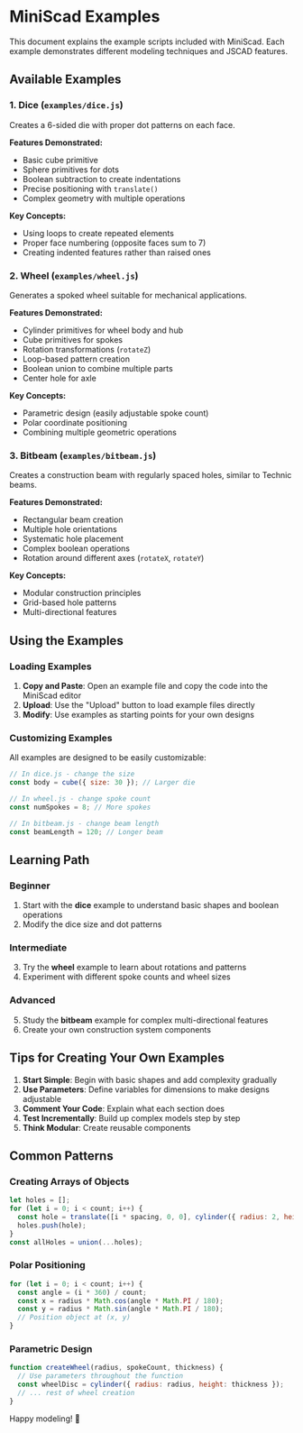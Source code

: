 # MiniScad Examples

This document explains the example scripts included with MiniScad. Each example demonstrates different modeling techniques and JSCAD features.

## Available Examples

### 1. Dice (`examples/dice.js`)

Creates a 6-sided die with proper dot patterns on each face.

**Features Demonstrated:**
- Basic cube primitive
- Sphere primitives for dots
- Boolean subtraction to create indentations
- Precise positioning with `translate()`
- Complex geometry with multiple operations

**Key Concepts:**
- Using loops to create repeated elements
- Proper face numbering (opposite faces sum to 7)
- Creating indented features rather than raised ones

### 2. Wheel (`examples/wheel.js`)

Generates a spoked wheel suitable for mechanical applications.

**Features Demonstrated:**
- Cylinder primitives for wheel body and hub
- Cube primitives for spokes
- Rotation transformations (`rotateZ`)
- Loop-based pattern creation
- Boolean union to combine multiple parts
- Center hole for axle

**Key Concepts:**
- Parametric design (easily adjustable spoke count)
- Polar coordinate positioning
- Combining multiple geometric operations

### 3. Bitbeam (`examples/bitbeam.js`)

Creates a construction beam with regularly spaced holes, similar to Technic beams.

**Features Demonstrated:**
- Rectangular beam creation
- Multiple hole orientations
- Systematic hole placement
- Complex boolean operations
- Rotation around different axes (`rotateX`, `rotateY`)

**Key Concepts:**
- Modular construction principles
- Grid-based hole patterns
- Multi-directional features

## Using the Examples

### Loading Examples

1. **Copy and Paste**: Open an example file and copy the code into the MiniScad editor
2. **Upload**: Use the "Upload" button to load example files directly
3. **Modify**: Use examples as starting points for your own designs

### Customizing Examples

All examples are designed to be easily customizable:

```javascript
// In dice.js - change the size
const body = cube({ size: 30 }); // Larger die

// In wheel.js - change spoke count
const numSpokes = 8; // More spokes

// In bitbeam.js - change beam length
const beamLength = 120; // Longer beam
```

## Learning Path

### Beginner
1. Start with the **dice** example to understand basic shapes and boolean operations
2. Modify the dice size and dot patterns

### Intermediate
3. Try the **wheel** example to learn about rotations and patterns
4. Experiment with different spoke counts and wheel sizes

### Advanced
5. Study the **bitbeam** example for complex multi-directional features
6. Create your own construction system components

## Tips for Creating Your Own Examples

1. **Start Simple**: Begin with basic shapes and add complexity gradually
2. **Use Parameters**: Define variables for dimensions to make designs adjustable
3. **Comment Your Code**: Explain what each section does
4. **Test Incrementally**: Build up complex models step by step
5. **Think Modular**: Create reusable components

## Common Patterns

### Creating Arrays of Objects
```javascript
let holes = [];
for (let i = 0; i < count; i++) {
  const hole = translate([i * spacing, 0, 0], cylinder({ radius: 2, height: 10 }));
  holes.push(hole);
}
const allHoles = union(...holes);
```

### Polar Positioning
```javascript
for (let i = 0; i < count; i++) {
  const angle = (i * 360) / count;
  const x = radius * Math.cos(angle * Math.PI / 180);
  const y = radius * Math.sin(angle * Math.PI / 180);
  // Position object at (x, y)
}
```

### Parametric Design
```javascript
function createWheel(radius, spokeCount, thickness) {
  // Use parameters throughout the function
  const wheelDisc = cylinder({ radius: radius, height: thickness });
  // ... rest of wheel creation
}
```

Happy modeling! 🔧
